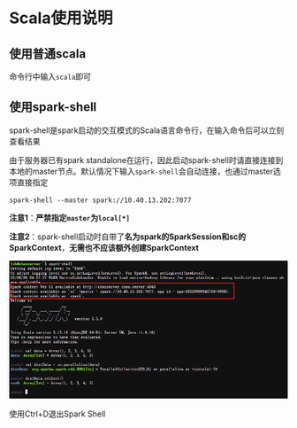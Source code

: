 # Scala使用说明
<!-- ## 在Notebook中使用Scala Kernel
目前服务器上的Jupyter Scala Kernel仍在试验阶段，可以使用其运行一些Scala的简单代码，加载Scala基础库，但是还未安装Spark的Scala接口。未来如果配置完成，会更新此文档。 -->
## 使用普通scala
命令行中输入`scala`即可

## 使用spark-shell
spark-shell是spark启动的交互模式的Scala语言命令行，在输入命令后可以立刻查看结果

由于服务器已有spark standalone在运行，因此启动spark-shell时请直接连接到本地的master节点。默认情况下输入`spark-shell`会自动连接，也通过master选项直接指定
```
spark-shell --master spark://10.40.13.202:7077
```

**注意1**：**严禁指定`master`为`local[*]`**

**注意2**：spark-shell启动时自带了**名为spark的SparkSession和sc的SparkContext**，**无需也不应该额外创建SparkContext**

![](../assets/img/scala1.png)

使用Ctrl+D退出Spark Shell
